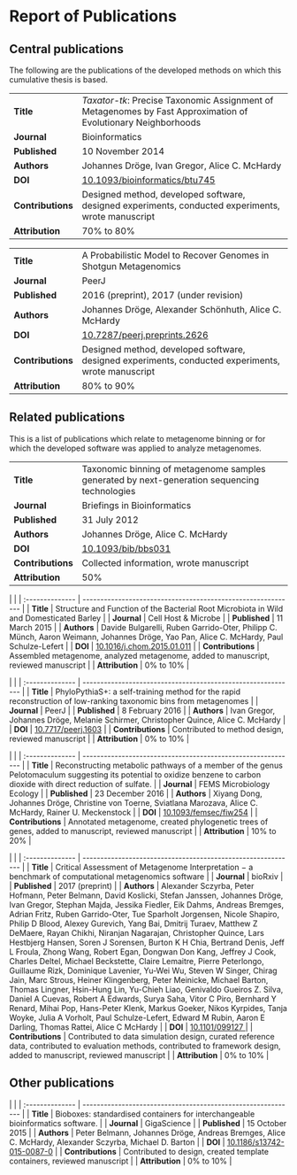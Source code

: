 # Report of Publications

## Central publications

The following are the publications of the developed methods on which this cumulative thesis is based.

|  |  |
| :-------------- | ------------------------------------------------------------ |
| **Title** |  *Taxator-tk*: Precise Taxonomic Assignment of Metagenomes by Fast Approximation of Evolutionary Neighborhoods |
| **Journal** |  Bioinformatics |
| **Published** | 10 November 2014 |
| **Authors** | Johannes Dröge, Ivan Gregor, Alice C. McHardy |
| **DOI** | [10.1093/bioinformatics/btu745](https://doi.org/10.1093/bioinformatics/btu745) |
| **Contributions** | Designed method, developed software, designed experiments, conducted experiments, wrote manuscript |
| **Attribution** | 70% to 80% |

|  |  |
| :-------------- | ------------------------------------------------------------ |
| **Title** |  A Probabilistic Model to Recover Genomes in Shotgun Metagenomics |
| **Journal** |  PeerJ |
| **Published** | 2016 (preprint), 2017 (under revision) |
| **Authors** | Johannes Dröge, Alexander Schönhuth, Alice C. McHardy |
| **DOI** | [10.7287/peerj.preprints.2626](https://doi.org/10.7287/peerj.preprints.2626)
| **Contributions** | Designed method, developed software, designed experiments, conducted experiments, wrote manuscript |
| **Attribution** | 80% to 90% |

## Related publications

This is a list of publications which relate to metagenome binning or for which the developed software was applied to analyze metagenomes.

|  |  |
| :-------------- | ------------------------------------------------------------ |
| **Title** |  Taxonomic binning of metagenome samples generated by next-generation sequencing technologies |
| **Journal** |  Briefings in Bioinformatics |
| **Published** | 31 July 2012 |
| **Authors** | Johannes Dröge, Alice C. McHardy |
| **DOI** | [10.1093/bib/bbs031](https://doi.org/10.1093/bib/bbs031) |
| **Contributions** | Collected information, wrote manuscript |
| **Attribution** | 50% |

|  |
| :-------------- | ------------------------------------------------------------ |
| **Title** |  Structure and Function of the Bacterial Root Microbiota in Wild and Domesticated Barley |
| **Journal** |  Cell Host & Microbe |
| **Published** | 11 March 2015 |
| **Authors** | Davide Bulgarelli, Ruben Garrido-Oter, Philipp C. Münch, Aaron Weimann, Johannes Dröge, Yao Pan, Alice C. McHardy, Paul Schulze-Lefert |
| **DOI** | [10.1016/j.chom.2015.01.011](https://doi.org/10.1016/j.chom.2015.01.011) |
| **Contributions** | Assembled metagenome, analyzed metagenome, added to manuscript, reviewed manuscript |
| **Attribution** | 0% to 10% |

|  |
| :-------------- | ------------------------------------------------------------ |
| **Title** | PhyloPythiaS+: a self-training method for the rapid reconstruction of low-ranking taxonomic bins from metagenomes |
| **Journal** | PeerJ |
| **Published** | 8 February 2016 |
| **Authors** | Ivan Gregor, Johannes Dröge, Melanie Schirmer, Christopher Quince, Alice C. McHardy |
| **DOI** | [10.7717/peerj.1603](https://doi.org/10.7717/peerj.1603) |
| **Contributions** | Contributed to method design, reviewed manuscript |
| **Attribution** | 0% to 10% |

|  |
| :-------------- | ------------------------------------------------------------ |
| **Title** | Reconstructing metabolic pathways of a member of the genus Pelotomaculum suggesting its potential to oxidize benzene to carbon dioxide with direct reduction of sulfate. |
| **Journal** | FEMS Microbiology Ecology |
| **Published** | 23 December 2016 |
| **Authors** | Xiyang Dong, Johannes Dröge, Christine von Toerne, Sviatlana Marozava, Alice C. McHardy, Rainer U. Meckenstock |
| **DOI** | [10.1093/femsec/fiw254](https://doi.org/10.1093/femsec/fiw254) |
| **Contributions** | Annotated metagenome, created phylogenetic trees of genes, added to manuscript, reviewed manuscript |
| **Attribution** | 10% to 20% |

|  |
| :-------------- | ------------------------------------------------------------ |
| **Title** | Critical Assessment of Metagenome Interpretation − a benchmark of computational metagenomics software |
| **Journal** | bioRxiv |
| **Published** | 2017 (preprint) |
| **Authors** | Alexander Sczyrba, Peter Hofmann, Peter Belmann, David Koslicki, Stefan Janssen, Johannes Dröge, Ivan Gregor, Stephan Majda, Jessika Fiedler, Eik Dahms, Andreas Bremges, Adrian Fritz, Ruben Garrido-Oter, Tue Sparholt Jorgensen, Nicole Shapiro, Philip D Blood, Alexey Gurevich, Yang Bai, Dmitrij Turaev, Matthew Z DeMaere, Rayan Chikhi, Niranjan Nagarajan, Christopher Quince, Lars Hestbjerg Hansen, Soren J Sorensen, Burton K H Chia, Bertrand Denis, Jeff L Froula, Zhong Wang, Robert Egan, Dongwan Don Kang, Jeffrey J Cook, Charles Deltel, Michael Beckstette, Claire Lemaitre, Pierre Peterlongo, Guillaume Rizk, Dominique Lavenier, Yu-Wei Wu, Steven W Singer, Chirag Jain, Marc Strous, Heiner Klingenberg, Peter Meinicke, Michael Barton, Thomas Lingner, Hsin-Hung Lin, Yu-Chieh Liao, Genivaldo Gueiros Z. Silva, Daniel A Cuevas, Robert A Edwards, Surya Saha, Vitor C Piro, Bernhard Y Renard, Mihai Pop, Hans-Peter Klenk, Markus Goeker, Nikos Kyrpides, Tanja Woyke, Julia A Vorholt, Paul Schulze-Lefert, Edward M Rubin, Aaron E Darling, Thomas Rattei, Alice C McHardy |
| **DOI** | [10.1101/099127 ](https://doi.org/10.1101/099127 ) |
| **Contributions** | Contributed to data simulation design, curated reference data, contributed to evaluation methods, contributed to framework design, added to manuscript, reviewed manuscript |
| **Attribution** | 0% to 10% |

## Other publications

|  |
| :-------------- | ------------------------------------------------------------ |
| **Title** | Bioboxes: standardised containers for interchangeable bioinformatics software. |
| **Journal** | GigaScience |
| **Published** | 15 October 2015 |
| **Authors** | Peter Belmann, Johannes Dröge, Andreas Bremges, Alice C. McHardy, Alexander Sczyrba, Michael D. Barton |
| **DOI** | [10.1186/s13742-015-0087-0](https://doi.org/10.1186/s13742-015-0087-0) |
| **Contributions** | Contributed to design, created template containers, reviewed manuscript |
| **Attribution** | 0% to 10% |
